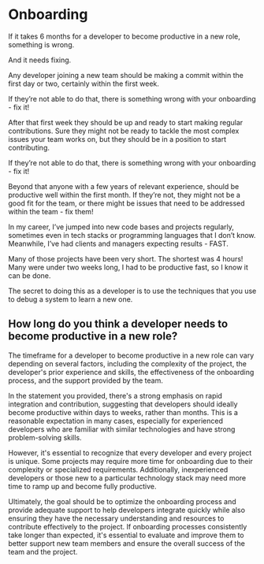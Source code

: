 # Onboarding

If it takes 6 months for a developer to become productive in a new role, something is wrong.

And it needs fixing.

Any developer joining a new team should be making a commit within the first day or two, certainly within the first week.

If they’re not able to do that, there is something wrong with your onboarding - fix it!

After that first week they should be up and ready to start making regular contributions. Sure they might not be ready to tackle the most complex issues your team works on, but they should be in a position to start contributing.

If they’re not able to do that, there is something wrong with your onboarding - fix it!

Beyond that anyone with a few years of relevant experience, should be productive well within the first month. If they’re not, they might not be a good fit for the team, or there might be issues that need to be addressed within the team - fix them!

In my career, I’ve jumped into new code bases and projects regularly, sometimes even in tech stacks or programming languages that I don’t know. Meanwhile, I’ve had clients and managers expecting results - FAST.

Many of those projects have been very short. The shortest was 4 hours! Many were under two weeks long, I had to be productive fast, so I know it can be done.

The secret to doing this as a developer is to use the techniques that you use to debug a system to learn a new one.

## How long do you think a developer needs to become productive in a new role?

The timeframe for a developer to become productive in a new role can vary depending on several factors, including the complexity of the project, the developer's prior experience and skills, the effectiveness of the onboarding process, and the support provided by the team. 

In the statement you provided, there's a strong emphasis on rapid integration and contribution, suggesting that developers should ideally become productive within days to weeks, rather than months. This is a reasonable expectation in many cases, especially for experienced developers who are familiar with similar technologies and have strong problem-solving skills.

However, it's essential to recognize that every developer and every project is unique. Some projects may require more time for onboarding due to their complexity or specialized requirements. Additionally, inexperienced developers or those new to a particular technology stack may need more time to ramp up and become fully productive.

Ultimately, the goal should be to optimize the onboarding process and provide adequate support to help developers integrate quickly while also ensuring they have the necessary understanding and resources to contribute effectively to the project. If onboarding processes consistently take longer than expected, it's essential to evaluate and improve them to better support new team members and ensure the overall success of the team and the project.